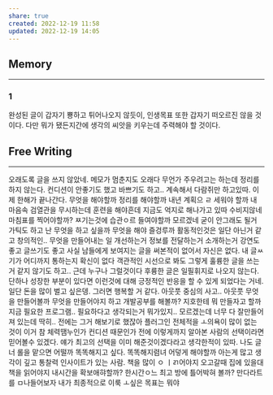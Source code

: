 ```yaml
---
share: true
created: 2022-12-19 11:58
updated: 2022-12-19 14:05
---
```



## Memory
---
### 1

완성된 글이 갑자기 뿅하고 튀어나오지 않듯이, 인생목표 또한 갑자기 떠오르진 않을 것이다.
다만 뭐가 됐든지간에 생각의 씨앗을 키우는데 주력해야 할 것이다.





## Free Writing
---
오래도록 글을 쓰지 않았네. 메모가 멈춘지도 오래다 무언가 주우려고는 하는데 정리를 하지 않는다. 컨디션이 안좋기도 했고 바쁘기도 하고.. 계속해서 다람쥐만 하고있따. 이제 한해가 끝나간다. 무엇을 해야할까 정리를 해야할까 내년 계획으 ㄹ 세워야 할까 내 마음속 검열관을 무시하는데 훈련을 해야흔데 지금도 억지로 해나가고 있따 수비지않네
마침표를 찍어야할까? ㅉ기는것에 습관ㅇ르 들여야할까 모르겠네 굳이 안그래도 될거 가틱도 하고
난 무엇을 하고 싶을까 무엇을 해야 즐겅루까 활동적인것은 일단 아닌거 같고 창의적인.. 무엇을 만들어내는 일 개선하는거 정보를 전달하는거 소개하는거 강연도 좋고 글쓰기도 좋고 사실 남들에게 보여지는 글을 써본적이 없어서 자신은 없다. 내 글ㅆ기가 어디까지 통하는지 확신이 없다 객관적인 시선으로 봐도 그렇게 훌륭한 글을 쓰는거 같지 않기도 하고.. 근데 누구나 그럴것이다 후륭한 글은 일필휘지로 나오지 않는다. 단하나 성장한 부분이 있다면 이런것에 대해 긍정적인 반응을 할 수 있게 되었다는 거네.
일단 돈을 많이 벌고 싶은뎅. 그러면 행복할 거 같다.
아웃풋 중심의 사고.. 아웃풋 무엇을 만들어볼까 무엇을 만들어야지 하고 개발공부를 해볼까? 지호한테 뭐 만들자고 할까
지금 필요한 프로그램.. 필요하다고 생각되는거 뭐가있지.. 모르겠는데 너무 다 잘만들어져 있는데 딱히.. 전에는 그거 해보기로 했잖아 플러그인
전체적을 ㅗ의욕이 많이 없는 것이 이거 참 체력땜누인가 컨디션 때문인가 
전에 이렇게까지 알아본 사람의  선택이라면 믿어볼수 있겠다. 얘가 최고의 선택을 이미 해준것이겠다라고 생각한적이 있따. 나도 글너 롤을 맡으면 어떨까 똑똑해지고 싶다. 똑똑해지렴녀 어덯게 해야할까 아는게 많고 생각이 깊고 통찰력 인사이트가 있는 사람. 책을 많이 ㅇ ㅣㄺ어야지 오고갈때 집에 있을대 책을 읽어야지 내시간을 확보애햐할까? 한시간ㅇ느 최고 방에 틀어박혀 볼까? 만다라트를 ㅁ나들어보자 내가 최종적으로 이룩 ㅗ싶은 목표는 뭐야
